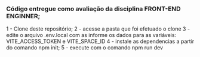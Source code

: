 ### Código entregue como avaliação da disciplina FRONT-END ENGINNER;

1 - Clone deste repositório;
2 - acesse a pasta que foi efetuado o clone
3 - edite o arquivo .env.local com as informe os dados para as variáveis: VITE_ACCESS_TOKEN e  VITE_SPACE_ID
4 - instale as dependencias a partir do comando npm init;
5 - execute com o comando npm run dev
